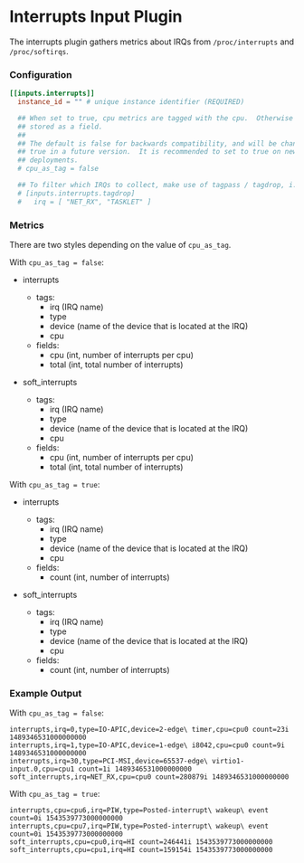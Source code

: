 # Interrupts Input Plugin

The interrupts plugin gathers metrics about IRQs from `/proc/interrupts` and `/proc/softirqs`.

### Configuration

```toml
[[inputs.interrupts]]
  instance_id = "" # unique instance identifier (REQUIRED)

  ## When set to true, cpu metrics are tagged with the cpu.  Otherwise cpu is
  ## stored as a field.
  ##
  ## The default is false for backwards compatibility, and will be changed to
  ## true in a future version.  It is recommended to set to true on new
  ## deployments.
  # cpu_as_tag = false

  ## To filter which IRQs to collect, make use of tagpass / tagdrop, i.e.
  # [inputs.interrupts.tagdrop]
  #   irq = [ "NET_RX", "TASKLET" ]
```

### Metrics

There are two styles depending on the value of `cpu_as_tag`.

With `cpu_as_tag = false`:

- interrupts
    - tags:
        - irq (IRQ name)
        - type
        - device (name of the device that is located at the IRQ)
        - cpu
    - fields:
        - cpu (int, number of interrupts per cpu)
        - total (int, total number of interrupts)

- soft_interrupts
    - tags:
        - irq (IRQ name)
        - type
        - device (name of the device that is located at the IRQ)
        - cpu
    - fields:
        - cpu (int, number of interrupts per cpu)
        - total (int, total number of interrupts)

With `cpu_as_tag = true`:

- interrupts
    - tags:
        - irq (IRQ name)
        - type
        - device (name of the device that is located at the IRQ)
        - cpu
    - fields:
        - count (int, number of interrupts)

- soft_interrupts
    - tags:
        - irq (IRQ name)
        - type
        - device (name of the device that is located at the IRQ)
        - cpu
    - fields:
        - count (int, number of interrupts)

### Example Output

With `cpu_as_tag = false`:

```
interrupts,irq=0,type=IO-APIC,device=2-edge\ timer,cpu=cpu0 count=23i 1489346531000000000
interrupts,irq=1,type=IO-APIC,device=1-edge\ i8042,cpu=cpu0 count=9i 1489346531000000000
interrupts,irq=30,type=PCI-MSI,device=65537-edge\ virtio1-input.0,cpu=cpu1 count=1i 1489346531000000000
soft_interrupts,irq=NET_RX,cpu=cpu0 count=280879i 1489346531000000000
```

With `cpu_as_tag = true`:

```
interrupts,cpu=cpu6,irq=PIW,type=Posted-interrupt\ wakeup\ event count=0i 1543539773000000000
interrupts,cpu=cpu7,irq=PIW,type=Posted-interrupt\ wakeup\ event count=0i 1543539773000000000
soft_interrupts,cpu=cpu0,irq=HI count=246441i 1543539773000000000
soft_interrupts,cpu=cpu1,irq=HI count=159154i 1543539773000000000
```
